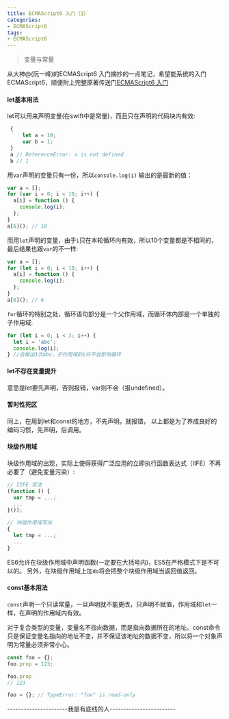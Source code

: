 ```yaml
---
title: ECMAScript6 入门（1）
categories:
- ECMAScript6
tags:
- ECMAScript6
---
```

> 变量与常量

<!-- more -->

从大神@(阮一峰)的ECMAScript6 入门摘抄的一点笔记，希望能系统的入门ECMAScript6，顺便附上完整原著传送门[ECMAScript6 入门](http://es6.ruanyifeng.com/#docs/let)

#### let基本用法
let可以用来声明变量(在swift中是常量)，而且只在声明的代码块内有效:
```javascript 
 {
	 let a = 10;
	 var b = 1;
 }
 a // ReferenceError: a is not defined
 b // 1
``` 
用`var`声明的变量只有一份，所以`console.log(i)` 输出的是最新的值：
```javascript 
var a = [];
for (var i = 0; i < 10; i++) {
  a[i] = function () {
    console.log(i);
  };
}
a[6](); // 10
```
而用`let`声明的变量，由于`i`只在本轮循环内有效，所以10个变量都是不相同的，最后结果也跟`var`的不一样:
```javascript 
var a = [];
for (let i = 0; i < 10; i++) {
  a[i] = function () {
    console.log(i);
  };
}
a[6](); // 6
```
`for`循环的特别之处，循环语句部分是一个父作用域，而循环体内部是一个单独的子作用域:
```javascript 
for (let i = 0; i < 3; i++) {
  let i = 'abc';
  console.log(i);
} //会输出3次abc，子作用域的i并不会影响循环
```
#### let不存在变量提升
意思是let要先声明，否则报错，var则不会（报undefined）。
#### 暂时性死区
同上，在用到let和const的地方，不先声明，就报错，
以上都是为了养成良好的编码习惯，先声明，后调用。
#### 块级作用域
块级作用域的出现，实际上使得获得广泛应用的立即执行函数表达式（IIFE）不再必要了（避免变量污染）:
```javascript 
// IIFE 写法
(function () {
  var tmp = ...;
  ...
}());

// 块级作用域写法
{
  let tmp = ...;
  ...
}
```
ES6允许在块级作用域中声明函数(一定要在大括号内)，ES5在严格模式下是不可以的。
另外，在块级作用域上加`do`将会把整个块级作用域当返回值返回。
#### const基本用法
`const`声明一个只读常量，一旦声明就不能更改，只声明不赋值，作用域和`let`一样，在声明的作用域内有效。

对于复合类型的变量，变量名不指向数据，而是指向数据所在的地址。const命令只是保证变量名指向的地址不变，并不保证该地址的数据不变，所以将一个对象声明为常量必须非常小心。
```javascript 
const foo = {};
foo.prop = 123;

foo.prop
// 123

foo = {}; // TypeError: "foo" is read-only
```

----------------------我是有底线的人------------------------